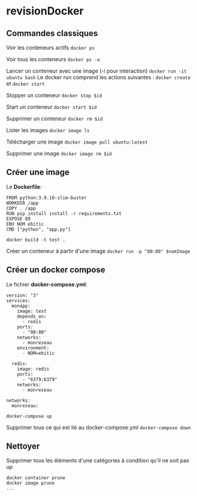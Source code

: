 # revisionDocker

## Commandes classiques

Voir les conteneurs actifs
`
docker ps
`

Voir tous les conteneurs
`
docker ps -a
`

Lancer un conteneur avec une image (-i pour interaction)
`
docker run -it ubuntu bash
`
Le docker run comprend les actions suivantes : `docker create` et `docker start`

Stopper un conteneur
`
docker stop $id
`

Start un conteneur
`
docker start $id
`

Supprimer un conteneur
`
docker rm $id
`

Lister les images
`
docker image ls
`

Télécharger une image
`
docker image pull ubuntu:latest
`

Supprimer une image
`
docker image rm $id
`

## Créer une image

Le **Dockerfile**:
```
FROM python:3.9.10-slim-buster
WORKDIR /app
COPY . /app
RUN pip install install -r requirements.txt
EXPOSE 80
ENV NOM ebitic
CMD ["python", "app.py"]
```
`
docker build -t test .
`

Créer un conteneur à partir d'une image
`
docker run -p "80:80" $nomImage
`

## Créer un docker compose

Le fichier **docker-compose.yml**:
```
version: "3"
services:
  monapp:
    image: test
    depends_on:
      - redis
    ports:
      - "80:80"
    networks:
      - monreseau
    environment:
      - NOM=ebitic

  redis:
    image: redis
    ports:
      - "6379:6379"
    networks:
      - monreseau

networks:
  monreseau:
```
`
docker-compose up
`

Supprimer tous ce qui est lié au docker-compose.yml 
`
docker-compose down
`

## Nettoyer

Supprimer tous les éléments d'une catégories à condition qu'il ne soit pas up
```
docker container prune
docker image prune
...
```
